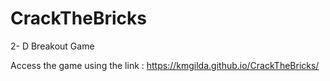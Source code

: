 # CrackTheBricks
2- D Breakout Game

Access the game using the link : https://kmgilda.github.io/CrackTheBricks/

